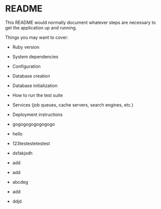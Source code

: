 # README

This README would normally document whatever steps are necessary to get the
application up and running.

Things you may want to cover:

* Ruby version

* System dependencies

* Configuration

* Database creation

* Database initialization

* How to run the test suite

* Services (job queues, cache servers, search engines, etc.)

* Deployment instructions

* gogogogogogogogo

* hello

* 123testestetestest


* dsfakjsdh

* add 

* add 
* abcdeg 
* add 
* ddjd

